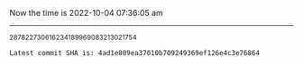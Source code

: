 Now the time is 2022-10-04 07:36:05 am

---

<small>287822730616234189969083213021754</small>

```txt
Latest commit SHA is: 4ad1e809ea37010b709249369ef126e4c3e76864
```
